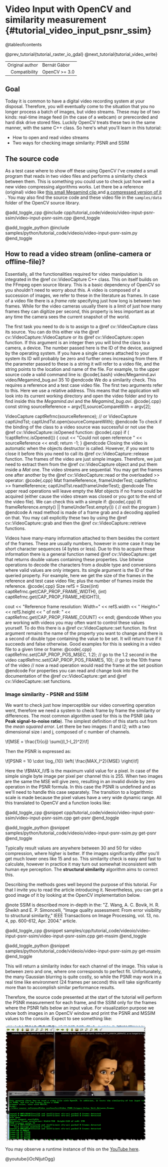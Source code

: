 Video Input with OpenCV and similarity measurement {#tutorial_video_input_psnr_ssim}
==================================================

@tableofcontents

@prev_tutorial{tutorial_raster_io_gdal}
@next_tutorial{tutorial_video_write}

|    |    |
| -: | :- |
| Original author | Bernát Gábor |
| Compatibility | OpenCV >= 3.0 |

Goal
----

Today it is common to have a digital video recording system at your disposal. Therefore, you will
eventually come to the situation that you no longer process a batch of images, but video streams.
These may be of two kinds: real-time image feed (in the case of a webcam) or prerecorded and hard
disk drive stored files. Luckily OpenCV treats these two in the same manner, with the same C++
class. So here's what you'll learn in this tutorial:

-   How to open and read video streams
-   Two ways for checking image similarity: PSNR and SSIM

The source code
---------------

As a test case where to show off these using OpenCV I've created a small program that reads in two
video files and performs a similarity check between them. This is something you could use to check
just how well a new video compressing algorithms works. Let there be a reference (original) video
like [this small Megamind clip
](https://github.com/opencv/opencv/tree/master/samples/data/Megamind.avi) and [a compressed
version of it ](https://github.com/opencv/opencv/tree/master/samples/data/Megamind_bugy.avi).
You may also find the source code and these video file in the
`samples/data` folder of the OpenCV source library.

@add_toggle_cpp
@include cpp/tutorial_code/videoio/video-input-psnr-ssim/video-input-psnr-ssim.cpp
@end_toggle

@add_toggle_python
@include samples/python/tutorial_code/videoio/video-input-psnr-ssim.py
@end_toggle

How to read a video stream (online-camera or offline-file)?
-----------------------------------------------------------

Essentially, all the functionalities required for video manipulation is integrated in the @ref cv::VideoCapture
C++ class. This on itself builds on the FFmpeg open source library. This is a basic
dependency of OpenCV so you shouldn't need to worry about this. A video is composed of a succession
of images, we refer to these in the literature as frames. In case of a video file there is a *frame
rate* specifying just how long is between two frames. While for the video cameras usually there is a
limit of just how many frames they can digitize per second, this property is less important as at
any time the camera sees the current snapshot of the world.

The first task you need to do is to assign to a @ref cv::VideoCapture class its source. You can do
this either via the @ref cv::VideoCapture::VideoCapture or its @ref cv::VideoCapture::open function. If this argument is an
integer then you will bind the class to a camera, a device. The number passed here is the ID of the
device, assigned by the operating system. If you have a single camera attached to your system its ID
will probably be zero and further ones increasing from there. If the parameter passed to these is a
string it will refer to a video file, and the string points to the location and name of the file.
For example, to the upper source code a valid command line is:
@code{.bash}
video/Megamind.avi video/Megamind_bug.avi  35 10
@endcode
We do a similarity check. This requires a reference and a test case video file. The first two
arguments refer to this. Here we use a relative address. This means that the application will look
into its current working directory and open the video folder and try to find inside this the
*Megamind.avi* and the *Megamind_bug.avi*.
@code{.cpp}
const string sourceReference = argv[1],sourceCompareWith = argv[2];

VideoCapture captRefrnc(sourceReference);
// or
VideoCapture captUndTst;
captUndTst.open(sourceCompareWith);
@endcode
To check if the binding of the class to a video source was successful or not use the @ref cv::VideoCapture::isOpened
function:
@code{.cpp}
if ( !captRefrnc.isOpened())
  {
  cout  << "Could not open reference " << sourceReference << endl;
  return -1;
  }
@endcode
Closing the video is automatic when the objects destructor is called. However, if you want to close
it before this you need to call its @ref cv::VideoCapture::release function. The frames of the video are just
simple images. Therefore, we just need to extract them from the @ref cv::VideoCapture object and put
them inside a *Mat* one. The video streams are sequential. You may get the frames one after another
by the @ref cv::VideoCapture::read or the overloaded \>\> operator:
@code{.cpp}
Mat frameReference, frameUnderTest;
captRefrnc >> frameReference;
captUndTst.read(frameUnderTest);
@endcode
The upper read operations will leave empty the *Mat* objects if no frame could be acquired (either
cause the video stream was closed or you got to the end of the video file). We can check this with a
simple if:
@code{.cpp}
if( frameReference.empty()  || frameUnderTest.empty())
{
 // exit the program
}
@endcode
A read method is made of a frame grab and a decoding applied on that. You may call explicitly these
two by using the @ref cv::VideoCapture::grab and then the @ref cv::VideoCapture::retrieve functions.

Videos have many-many information attached to them besides the content of the frames. These are
usually numbers, however in some case it may be short character sequences (4 bytes or less). Due to
this to acquire these information there is a general function named @ref cv::VideoCapture::get that returns double
values containing these properties. Use bitwise operations to decode the characters from a double
type and conversions where valid values are only integers. Its single argument is the ID of the
queried property. For example, here we get the size of the frames in the reference and test case
video file; plus the number of frames inside the reference.
@code{.cpp}
Size refS = Size((int) captRefrnc.get(CAP_PROP_FRAME_WIDTH),
                 (int) captRefrnc.get(CAP_PROP_FRAME_HEIGHT)),

cout << "Reference frame resolution: Width=" << refS.width << "  Height=" << refS.height
     << " of nr#: " << captRefrnc.get(CAP_PROP_FRAME_COUNT) << endl;
@endcode
When you are working with videos you may often want to control these values yourself. To do this
there is a @ref cv::VideoCapture::set function. Its first argument remains the name of the property you want to
change and there is a second of double type containing the value to be set. It will return true if
it succeeds and false otherwise. Good examples for this is seeking in a video file to a given time
or frame:
@code{.cpp}
captRefrnc.set(CAP_PROP_POS_MSEC, 1.2);  // go to the 1.2 second in the video
captRefrnc.set(CAP_PROP_POS_FRAMES, 10); // go to the 10th frame of the video
// now a read operation would read the frame at the set position
@endcode
For properties you can read and change look into the documentation of the @ref cv::VideoCapture::get and
@ref cv::VideoCapture::set functions.

### Image similarity - PSNR and SSIM

We want to check just how imperceptible our video converting operation went, therefore we need a
system to check frame by frame the similarity or differences. The most common algorithm used for
this is the PSNR (aka **Peak signal-to-noise ratio**). The simplest definition of this starts out
from the *mean squared error*. Let there be two images: I1 and I2; with a two dimensional size i and
j, composed of c number of channels.

\f[MSE = \frac{1}{c*i*j} \sum{(I_1-I_2)^2}\f]

Then the PSNR is expressed as:

\f[PSNR = 10 \cdot \log_{10} \left( \frac{MAX_I^2}{MSE} \right)\f]

Here the \f$MAX_I\f$ is the maximum valid value for a pixel. In case of the simple single byte image
per pixel per channel this is 255. When two images are the same the MSE will give zero, resulting in
an invalid divide by zero operation in the PSNR formula. In this case the PSNR is undefined and as
we'll need to handle this case separately. The transition to a logarithmic scale is made because the
pixel values have a very wide dynamic range. All this translated to OpenCV and a function looks
like:

@add_toggle_cpp
@snippet cpp/tutorial_code/videoio/video-input-psnr-ssim/video-input-psnr-ssim.cpp get-psnr
@end_toggle

@add_toggle_python
@snippet samples/python/tutorial_code/videoio/video-input-psnr-ssim.py get-psnr
@end_toggle

Typically result values are anywhere between 30 and 50 for video compression, where higher is
better. If the images significantly differ you'll get much lower ones like 15 and so. This
similarity check is easy and fast to calculate, however in practice it may turn out somewhat
inconsistent with human eye perception. The **structural similarity** algorithm aims to correct
this.

Describing the methods goes well beyond the purpose of this tutorial. For that I invite you to read
the article introducing it. Nevertheless, you can get a good image of it by looking at the OpenCV
implementation below.

@note
    SSIM is described more in-depth in the: "Z. Wang, A. C. Bovik, H. R. Sheikh and E. P.
    Simoncelli, "Image quality assessment: From error visibility to structural similarity," IEEE
    Transactions on Image Processing, vol. 13, no. 4, pp. 600-612, Apr. 2004." article.

@add_toggle_cpp
@snippet samples/cpp/tutorial_code/videoio/video-input-psnr-ssim/video-input-psnr-ssim.cpp get-mssim
@end_toggle

@add_toggle_python
@snippet samples/python/tutorial_code/videoio/video-input-psnr-ssim.py get-mssim
@end_toggle

This will return a similarity index for each channel of the image. This value is between zero and
one, where one corresponds to perfect fit. Unfortunately, the many Gaussian blurring is quite
costly, so while the PSNR may work in a real time like environment (24 frames per second) this will
take significantly more than to accomplish similar performance results.

Therefore, the source code presented at the start of the tutorial will perform the PSNR measurement
for each frame, and the SSIM only for the frames where the PSNR falls below an input value. For
visualization purpose we show both images in an OpenCV window and print the PSNR and MSSIM values to
the console. Expect to see something like:

![](images/outputVideoInput.png)

You may observe a runtime instance of this on the [YouTube here](https://www.youtube.com/watch?v=iOcNljutOgg).

@youtube{iOcNljutOgg}
